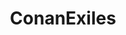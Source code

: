 ---
title: ConanExiles
crosslinks:
- ConanExilesServers
- youtubefactsbot
- playconanservers
- ConanExilesLFG
- IAmA
- xboxone
- Ginfo
- playrust
- conanreapers
- livven
- playark
- WeaselsServer
- ConanModding
- u_imguralbumbot
- youtubot
- fortify
- MassdropBot
- autourbanbot
- Project5150
- Conan_Exiles
---